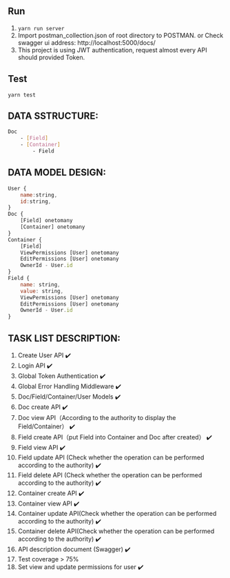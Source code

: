 ## Run

1. `yarn run server`
2. Import postman_collection.json of root directory to POSTMAN. or Check swagger ui address: http://localhost:5000/docs/
3. This project is using JWT authentication, request almost every API should provided Token.

## Test

`yarn test`

## DATA SSTRUCTURE:

```sh
Doc
    - [Field]
    - [Container]
        - Field
```

## DATA MODEL DESIGN:

```js
User {
    name:string,
    id:string,
}
Doc {
    [Field] onetomany
    [Container] onetomany
}
Container {
    [Field]
    ViewPermissions [User] onetomany
    EditPermissions [User] onetomany
    OwnerId - User.id
}
Field {
    name: string,
    value: string,
    ViewPermissions [User] onetomany
    EditPermissions [User] onetomany
    OwnerId - User.id
}
```

## TASK LIST DESCRIPTION:

1. Create User API ✔️
2. Login API ✔️
3. Global Token Authentication ✔️
4. Global Error Handling Middleware ✔️
5. Doc/Field/Container/User Models ✔️
6. Doc create API ✔️
7. Doc view API（According to the authority to display the Field/Container） ✔️
8. Field create API（put Field into Container and Doc after created） ✔️
9. Field view API ✔️
10. Field update API (Check whether the operation can be performed according to the authority) ✔️
11. Field delete API (Check whether the operation can be performed according to the authority) ✔️
12. Container create API ✔️
13. Container view API ✔️
14. Container update API(Check whether the operation can be performed according to the authority) ✔️
15. Container delete API(Check whether the operation can be performed according to the authority) ✔️
16. API description document (Swagger) ✔️
17. Test coverage > 75%
18. Set view and update permissions for user ✔️
